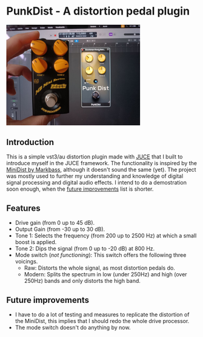 
# PunkDist - A distortion pedal plugin

<img src="demo.jpg" width="70%">

## Introduction
This is a simple vst3/au distortion plugin made with [JUCE](https://juce.com/) that I built to introduce myself in the JUCE framework. The functionality is inspired by the [MiniDist by Markbass](https://www.markbass.it/product/mb-mini-dist/), although it doesn't sound the same (yet). The project was mostly used to further my understanding and knowledge of digital signal processing and digital audio effects.
I intend to do a demostration soon enough, when the [future improvements](#future-improvements) list is shorter.

## Features
- Drive gain (from 0 up to 45 dB).
- Output Gain (from -30 up to 30 dB).
- Tone 1: Selects the frequency (from 200 up to 2500 Hz) at which a small boost is applied.
- Tone 2: Dips the signal (from 0 up to -20 dB) at 800 Hz.
- Mode switch (*not functioning*): This switch offers the following three voicings.
    - Raw: Distorts the whole signal, as most distortion pedals do.
    - Modern: Splits the spectrum in low (under 250Hz) and high (over 250Hz) bands and only distorts the high band.
 
 ## Future improvements
 - I have to do a lot of testing and measures to replicate the distortion of the MiniDist, this implies that I should redo the whole drive processor.
 - The mode switch doesn't do anything by now.